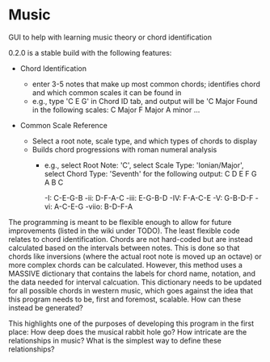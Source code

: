 # Music
GUI to help with learning music theory or chord identification

0.2.0 is a stable build with the following features:

- Chord Identification 
    - enter 3-5 notes that make up most common chords; identifies chord and which common scales it can be found in
    - e.g., type 'C E G' in Chord ID tab, and output will be 'C Major     Found in the following scales: C Major F Major A minor ... 

- Common Scale Reference
    - Select a root note, scale type, and which types of chords to display
    - Builds chord progressions with roman numeral analysis
        - e.g., select Root Note: 'C', select Scale Type: 'Ionian/Major', select Chord Type: 'Seventh' for the following output:
          C D E F G A B C
          
          -I: C-E-G-B
          -ii: D-F-A-C
          -iii: E-G-B-D
          -IV: F-A-C-E
          -V: G-B-D-F
          -vi: A-C-E-G
          -viio: B-D-F-A
          

The programming is meant to be flexible enough to allow for future improvements (listed in the wiki under TODO). The least flexible code relates to chord identification.
Chords are not hard-coded but are instead calculated based on the intervals between notes.
This is done so that chords like inversions (where the actual root note is moved up an octave) or more complex chords can be calculated.
However, this method uses a MASSIVE dictionary that contains the labels for chord name, notation, and the data needed for interval calcuation.
This dictionary needs to be updated for all possible chords in western music, which goes against the idea that this program needs to be, first and foremost, scalable.
How can these instead be generated?

This highlights one of the purposes of developing this program in the first place: 
How deep does the musical rabbit hole go? 
How intricate are the relationships in music?
What is the simplest way to define these relationships?
